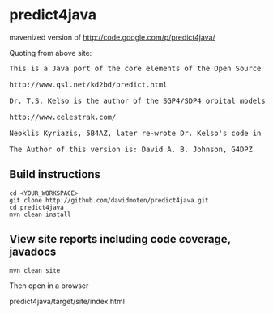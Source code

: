 predict4java
============

mavenized version of http://code.google.com/p/predict4java/

Quoting from above site:

<pre>
This is a Java port of the core elements of the Open Source (GPL v2) Predict program, Copyright John A. Magliacane, KD2BD 1991-2003:

http://www.qsl.net/kd2bd/predict.html

Dr. T.S. Kelso is the author of the SGP4/SDP4 orbital models, originally written in Fortran and Pascal, and released into the public domain through his website:

http://www.celestrak.com/

Neoklis Kyriazis, 5B4AZ, later re-wrote Dr. Kelso's code in C, and released it under the GNU GPL in 2002. PREDICT's core is based on 5B4AZ's code translation efforts.

The Author of this version is: David A. B. Johnson, G4DPZ <dave@g4dpz.me.uk>
</pre>

Build instructions
-------------------

    cd <YOUR_WORKSPACE>
    git clone http://github.com/davidmoten/predict4java.git
    cd predict4java
    mvn clean install

View site reports including code coverage, javadocs
----------------------------------------------------
    mvn clean site

Then open in a browser

   predict4java/target/site/index.html
